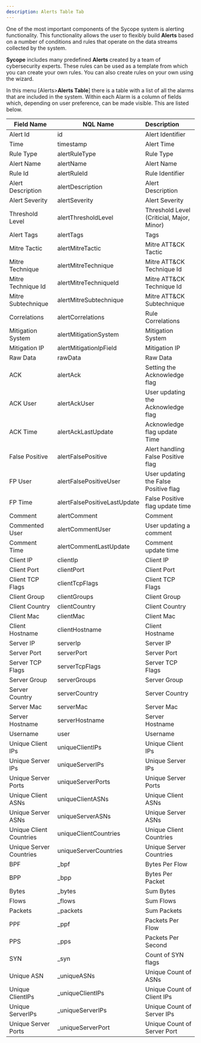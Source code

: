 ```yaml
---
description: Alerts Table Tab
---
```

One of the most important components of the Sycope system is alerting functionality. This functionality allows the user to flexibly build **Alerts** based on a number of conditions and rules that operate on the data streams collected by the system.

**Sycope** includes many predefined **Alerts** created by a team of cybersecurity experts. These rules can be used as a template from which you can create your own rules. You can also create rules on your own using the wizard.

In this menu [Alerts>**Alerts Table**] there is a table with a list of all the alarms that are included in the system. Within each Alarm is a column of fields which, depending on user preference, can be made visible. This are listed below.



| Field  Name              | NQL Name                     | Description                                |
| ------------------------ | ---------------------------- | :----------------------------------------- |
| Alert Id                 | id                           | Alert Identifier                           |
| Time                     | timestamp                    | Alert Time                                 |
| Rule Type                | alertRuleType                | Rule Type                                  |
| Alert Name               | alertName                    | Alert Name                                 |
| Rule Id                  | alertRuleId                  | Rule Identifier                            |
| Alert  Description       | alertDescription             | Alert Description                          |
| Alert Severity           | alertSeverity                | Alert Severity                             |
| Threshold  Level         | alertThresholdLevel          | Threshold Level  (Criticial, Major, Minor) |
| Alert Tags               | alertTags                    | Tags                                       |
| Mitre Tactic             | alertMitreTactic             | Mitre ATT&CK  Tactic                       |
| Mitre  Technique         | alertMitreTechnique          | Mitre ATT&CK  Technique Id                 |
| Mitre  Technique Id      | alertMitreTechniqueId        | Mitre ATT&CK  Technique Id                 |
| Mitre  Subtechnique      | alertMitreSubtechnique       | Mitre ATT&CK  Subtechnique                 |
| Correlations             | alertCorrelations            | Rule Correlations                          |
| Mitigation  System       | alertMitigationSystem        | Mitigation System                          |
| Mitigation IP            | alertMitigationIpField       | Mitigation IP                              |
| Raw Data                 | rawData                      | Raw Data                                   |
| ACK                      | alertAck                     | Setting the  Acknowledge flag              |
| ACK User                 | alertAckUser                 | User updating the  Acknowledge flag        |
| ACK Time                 | alertAckLastUpdate           | Acknowledge flag  update Time              |
| False Positive           | alertFalsePositive           | Alert handling False  Positive flag        |
| FP User                  | alertFalsePositiveUser       | User updating the  False Positive flag     |
| FP Time                  | alertFalsePositiveLastUpdate | False Positive flag  update time           |
| Comment                  | alertComment                 | Comment                                    |
| Commented User           | alertCommentUser             | User updating a  comment                   |
| Comment Time             | alertCommentLastUpdate       | Comment update time                        |
| Client IP                | clientIp                     | Client IP                                  |
| Client Port              | clientPort                   | Client Port                                |
| Client TCP  Flags        | clientTcpFlags               | Client TCP Flags                           |
| Client Group             | clientGroups                 | Client Group                               |
| Client Country           | clientCountry                | Client Country                             |
| Client Mac               | clientMac                    | Client Mac                                 |
| Client  Hostname         | clientHostname               | Client Hostname                            |
| Server IP                | serverIp                     | Server IP                                  |
| Server Port              | serverPort                   | Server Port                                |
| Server TCP  Flags        | serverTcpFlags               | Server TCP Flags                           |
| Server Group             | serverGroups                 | Server Group                               |
| Server Country           | serverCountry                | Server Country                             |
| Server Mac               | serverMac                    | Server Mac                                 |
| Server  Hostname         | serverHostname               | Server Hostname                            |
| Username                 | user                         | Username                                   |
| Unique Client IPs        | uniqueClientIPs              | Unique Client IPs                          |
| Unique Server  IPs       | uniqueServerIPs              | Unique Server IPs                          |
| Unique Server  Ports     | uniqueServerPorts            | Unique Server Ports                        |
| Unique Client  ASNs      | uniqueClientASNs             | Unique Client ASNs                         |
| Unique Server  ASNs      | uniqueServerASNs             | Unique Server ASNs                         |
| Unique Client  Countries | uniqueClientCountries        | Unique Client Countries                    |
| Unique Server  Countries | uniqueServerCountries        | Unique Server Countries                    |
| BPF                      | _bpf                         | Bytes Per Flow                             |
| BPP                      | _bpp                         | Bytes Per Packet                           |
| Bytes                    | _bytes                       | Sum Bytes                                  |
| Flows                    | _flows                       | Sum Flows                                  |
| Packets                  | _packets                     | Sum Packets                                |
| PPF                      | _ppf                         | Packets Per Flow                           |
| PPS                      | _pps                         | Packets Per Second                         |
| SYN                      | _syn                         | Count of SYN flags                         |
| Unique ASN               | _uniqueASNs                  | Unique Count of ASNs                       |
| Unique  ClientIPs        | _uniqueClientIPs             | Unique Count of  Client IPs                |
| Unique  ServerIPs        | _uniqueServerIPs             | Unique Count of  Server IPs                |
| Unique Server  Ports     | _uniqueServerPort            | Unique Count of  Server Port               |

 
